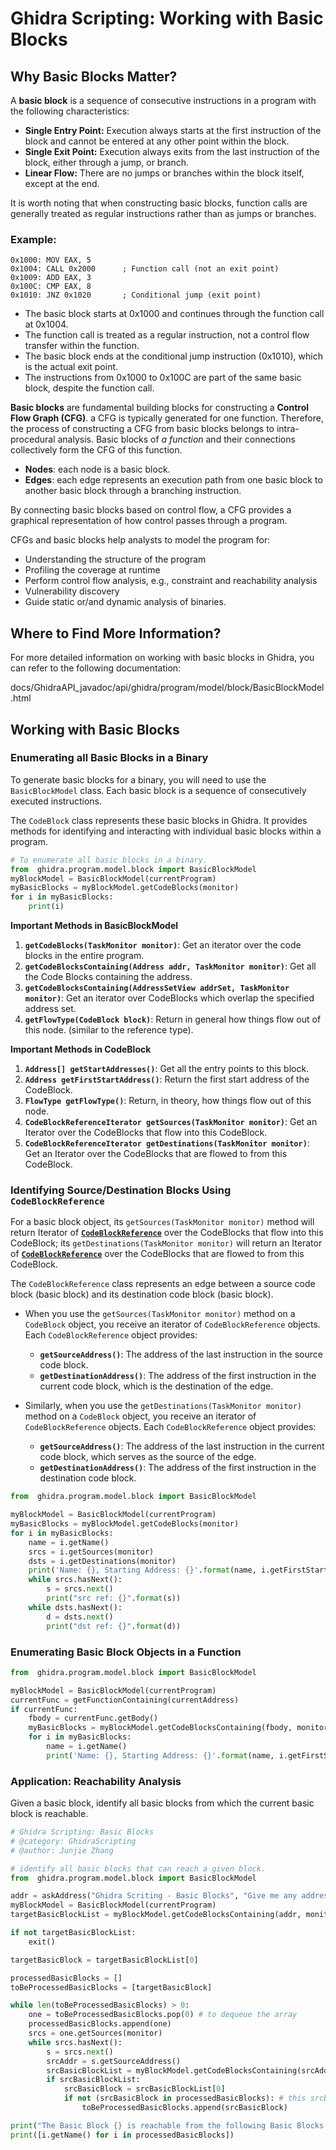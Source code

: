 # **Ghidra Scripting: Working with Basic Blocks**

## **Why Basic Blocks Matter?**

A **basic block** is a sequence of consecutive instructions in a program with the following characteristics:  

- **Single Entry Point:** Execution always starts at the first instruction of the block and cannot be entered at any other point within the block.  
- **Single Exit Point:** Execution always exits from the last instruction of the block, either through a jump, or branch.  
- **Linear Flow:** There are no jumps or branches within the block itself, except at the end.  

It is worth noting that when constructing basic blocks, function calls are generally treated as regular instructions rather than as jumps or branches. 

### **Example:**  
```assembley
0x1000: MOV EAX, 5  
0x1004: CALL 0x2000      ; Function call (not an exit point)  
0x1009: ADD EAX, 3  
0x100C: CMP EAX, 8  
0x1010: JNZ 0x1020       ; Conditional jump (exit point)
```
+ The basic block starts at 0x1000 and continues through the function call at 0x1004.
+ The function call is treated as a regular instruction, not a control flow transfer within the function.
+ The basic block ends at the conditional jump instruction (0x1010), which is the actual exit point.
+ The instructions from 0x1000 to 0x100C are part of the same basic block, despite the function call.
 
**Basic blocks** are fundamental building blocks for constructing a **Control Flow Graph (CFG)**. a CFG is typically generated for one function. Therefore, the process of constructing a CFG from basic blocks belongs to intra-procedural analysis. Basic blocks of *a function* and their connections collectively form the CFG of this function.  

+ **Nodes**: each node is a basic block.
+ **Edges**: each edge represents an execution path from one basic block to another basic block through a branching instruction. 

By connecting basic blocks based on control flow, a CFG provides a graphical representation of how control passes through a program.  

CFGs and basic blocks help analysts to model the program for:

+ Understanding the structure of the program
+ Profiling the coverage at runtime
+ Perform control flow analysis, e.g., constraint and reachability analysis
+ Vulnerability discovery
+ Guide static or/and dynamic analysis of binaries. 




## **Where to Find More Information?**

For more detailed information on working with basic blocks in Ghidra, you can refer to the following documentation:


docs/GhidraAPI_javadoc/api/ghidra/program/model/block/BasicBlockModel.html


## **Working with Basic Blocks**

### **Enumerating all Basic Blocks in a Binary**

To generate basic blocks for a binary, you will need to use the `BasicBlockModel` class. Each basic block is a sequence of consecutively executed instructions.  

The `CodeBlock` class represents these basic blocks in Ghidra. It provides methods for identifying and interacting with individual basic blocks within a program.  



```python
# To enumerate all basic blocks in a binary.
from  ghidra.program.model.block import BasicBlockModel
myBlockModel = BasicBlockModel(currentProgram)
myBasicBlocks = myBlockModel.getCodeBlocks(monitor)
for i in myBasicBlocks:
	print(i)
```

**Important Methods in BasicBlockModel**

1. **`getCodeBlocks(TaskMonitor monitor)`**: Get an iterator over the code blocks in the entire program.
2. **`getCodeBlocksContaining(Address addr, TaskMonitor monitor)`**: Get all the Code Blocks containing the address.
3. **`getCodeBlocksContaining(AddressSetView addrSet, TaskMonitor monitor)`**: Get an iterator over CodeBlocks which overlap the specified address set.
4. **`getFlowType(CodeBlock block)`**: Return in general how things flow out of this node. (similar to the reference type). 


**Important Methods in CodeBlock**

1. **`Address[] getStartAddresses()`**: Get all the entry points to this block. 
2. **`Address getFirstStartAddress()`**: Return the first start address of the CodeBlock.
3. **`FlowType getFlowType()`**: Return, in theory, how things flow out of this node. 
4. **`CodeBlockReferenceIterator getSources(TaskMonitor monitor)`**: Get an Iterator over the CodeBlocks that flow into this CodeBlock.
5. **`CodeBlockReferenceIterator getDestinations(TaskMonitor monitor)`**: Get an Iterator over the CodeBlocks that are flowed to from this CodeBlock.

### **Identifying Source/Destination Blocks Using `CodeBlockReference`**

For a basic block object, its `getSources(TaskMonitor monitor)` method will return Iterator of <u>**`CodeBlockReference`**</u> over the CodeBlocks that flow into this CodeBlock; its `getDestinations(TaskMonitor monitor)` will return an Iterator of <u>**`CodeBlockReference`**</u> over the CodeBlocks that are flowed to from this CodeBlock. 

The `CodeBlockReference` class represents an edge between a source code block (basic block) and its destination code block (basic block).  

- When you use the `getSources(TaskMonitor monitor)` method on a `CodeBlock` object, you receive an iterator of `CodeBlockReference` objects. Each `CodeBlockReference` object provides:  
  - **`getSourceAddress()`**: The address of the last instruction in the source code block.  
  - **`getDestinationAddress()`**: The address of the first instruction in the current code block, which is the destination of the edge.  

- Similarly, when you use the `getDestinations(TaskMonitor monitor)` method on a `CodeBlock` object, you receive an iterator of `CodeBlockReference` objects. Each `CodeBlockReference` object provides:  
  - **`getSourceAddress()`**: The address of the last instruction in the current code block, which serves as the source of the edge.  
  - **`getDestinationAddress()`**: The address of the first instruction in the destination code block.  





```python
from  ghidra.program.model.block import BasicBlockModel

myBlockModel = BasicBlockModel(currentProgram)
myBasicBlocks = myBlockModel.getCodeBlocks(monitor)
for i in myBasicBlocks:
	name = i.getName()
	srcs = i.getSources(monitor)
	dsts = i.getDestinations(monitor)
	print('Name: {}, Starting Address: {}'.format(name, i.getFirstStartAddress()))
	while srcs.hasNext():
		s = srcs.next()
		print("src ref: {}".format(s))
	while dsts.hasNext():
		d = dsts.next()
		print("dst ref: {}".format(d))
```

### **Enumerating Basic Block Objects in a Function**

```python
from  ghidra.program.model.block import BasicBlockModel

myBlockModel = BasicBlockModel(currentProgram)
currentFunc = getFunctionContaining(currentAddress)
if currentFunc:
	fbody = currentFunc.getBody()
	myBasicBlocks = myBlockModel.getCodeBlocksContaining(fbody, monitor)
	for i in myBasicBlocks:
		name = i.getName()
		print('Name: {}, Starting Address: {}'.format(name, i.getFirstStartAddress()))
```

### **Application: Reachability Analysis**  

Given a basic block, identify all basic blocks from which the current basic block is reachable.  


```python
# Ghidra Scripting: Basic Blocks 
# @category: GhidraScripting 
# @author: Junjie Zhang

# identify all basic blocks that can reach a given block.
from  ghidra.program.model.block import BasicBlockModel

addr = askAddress("Ghidra Scriting - Basic Blocks", "Give me any address in a basic block")
myBlockModel = BasicBlockModel(currentProgram)
targetBasicBlockList = myBlockModel.getCodeBlocksContaining(addr, monitor)

if not targetBasicBlockList:
	exit()

targetBasicBlock = targetBasicBlockList[0]

processedBasicBlocks = []
toBeProcessedBasicBlocks = [targetBasicBlock]

while len(toBeProcessedBasicBlocks) > 0:
	one = toBeProcessedBasicBlocks.pop(0) # to dequeue the array
	processedBasicBlocks.append(one)
	srcs = one.getSources(monitor)
	while srcs.hasNext():
	 	s = srcs.next()
		srcAddr = s.getSourceAddress()
		srcBasicBlockList = myBlockModel.getCodeBlocksContaining(srcAddr, monitor)
		if srcBasicBlockList:
			srcBasicBlock = srcBasicBlockList[0]
			if not (srcBasicBlock in processedBasicBlocks): # this srcBasicBlock has not been processed before
				toBeProcessedBasicBlocks.append(srcBasicBlock)

print("The Basic Block {} is reachable from the following Basic Blocks:".format(targetBasicBlock.getName()))
print([i.getName() for i in processedBasicBlocks])
```